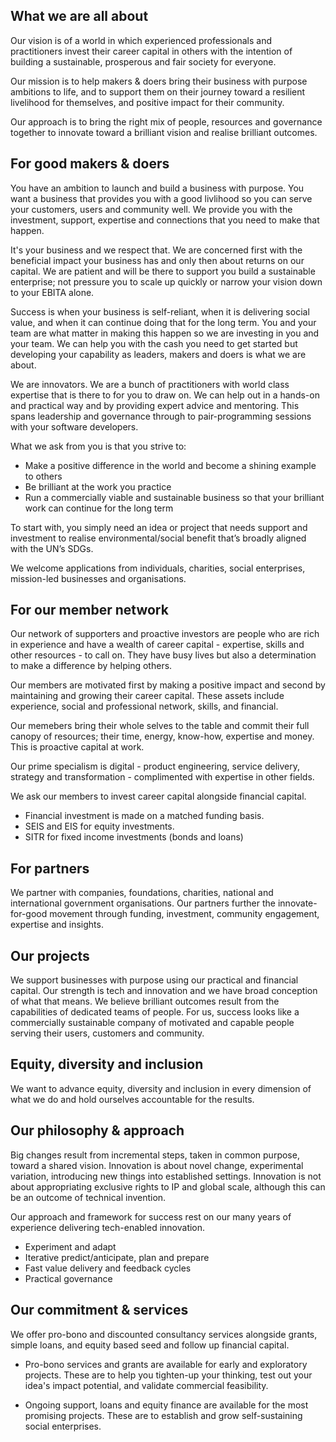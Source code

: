## What we are all about 
Our vision is of a world in which experienced professionals and practitioners invest their career capital in others with the intention of building a sustainable, prosperous and fair society for everyone.

Our mission is to help makers & doers bring their business with purpose ambitions to life, and to support them on their journey toward a resilient livelihood for themselves, and positive impact for their community.

Our approach is to bring the right mix of people, resources and governance together to innovate toward a brilliant vision and realise brilliant outcomes. 

## For good makers & doers 
You have an ambition to launch and build a business with purpose. You want a business that provides you with a good livlihood so you can serve your customers, users and community well. We provide you with the investment, support, expertise and connections that you need to make that happen.  

It's your business and we respect that. We are concerned first with the beneficial impact your business has and only then about returns on our capital. We are patient and will be there to support you build a sustainable enterprise; not pressure you to scale up quickly or narrow your vision down to your EBITA alone.  

Success is when your business is self-reliant, when it is delivering social value, and when it can continue doing that for the long term. You and your team are what matter in making this happen so we are investing in you and your team. We can help you with the cash you need to get started but developing your capability as leaders, makers and doers is what we are about. 

We are innovators. We are a bunch of practitioners with world class expertise that is there to for you to draw on. We can help out in a hands-on and practical way and by providing expert advice and mentoring. This spans leadership and governance through to pair-programming sessions with your software developers.  

What we ask from you is that you strive to: 
- Make a positive difference in the world and become a shining example to others
- Be brilliant at the work you practice 
- Run a commercially viable and sustainable business so that your brilliant work can continue for the long term  

To start with, you simply need an idea or project that needs support and investment to realise environmental/social benefit that’s broadly aligned with the UN’s SDGs. 

We welcome applications from individuals, charities, social enterprises, mission-led businesses and organisations.

## For our member network
Our network of supporters and proactive investors are people who are rich in experience and have a wealth of career capital - expertise, skills and other resources - to call on. They have busy lives but also a determination to make a difference by helping others.

Our members are motivated first by making a positive impact and second by maintaining and growing their career capital. These assets include experience, social and professional network, skills, and financial. 

Our memebers bring their whole selves to the table and commit their full canopy of resources; their time, energy, know-how, expertise and money. This is proactive capital at work. 

Our prime specialism is digital - product engineering, service delivery, strategy and transformation - complimented with expertise in other fields.

We ask our members to invest career capital alongside financial capital.  
- Financial investment is made on a matched funding basis. 
- SEIS and EIS for equity investments. 
- SITR for fixed income investments (bonds and loans)

## For partners 
We partner with companies, foundations, charities, national and international government organisations.  Our partners further the innovate-for-good movement through funding, investment, community engagement, expertise and insights.

## Our projects 
We support businesses with purpose using our practical and financial capital. Our strength is tech and innovation and we have broad conception of what that means. We believe brilliant outcomes result from the capabilities of dedicated teams of people.  For us, success looks like a commercially sustainable company of motivated and capable people serving their users, customers and community.  

## Equity, diversity and inclusion
We want to advance equity, diversity and inclusion in every dimension of what we do and hold ourselves accountable for the results.

## Our philosophy & approach
Big changes result from incremental steps, taken in common purpose, toward a shared vision. 
Innovation is about novel change, experimental variation, introducing new things into established settings. 
Innovation is not about appropriating exclusive rights to IP and global scale, although this can be an outcome of technical invention.  

Our approach and framework for success rest on our many years of experience delivering tech-enabled innovation. 

- Experiment and adapt 
- Iterative predict/anticipate, plan and prepare 
- Fast value delivery and feedback cycles
- Practical governance

## Our commitment & services
We offer pro-bono and discounted consultancy services alongside grants, simple loans, and equity based seed and follow up financial capital. 

- Pro-bono services and grants are available for early and exploratory projects.  These are to help you tighten-up your thinking, test out your idea's impact potential, and validate commercial feasibility.

- Ongoing support, loans and equity finance are available for the most promising projects. These are to establish and grow self-sustaining social enterprises. 
